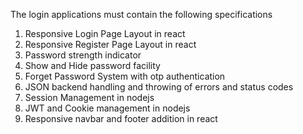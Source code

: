 The login applications must contain the following specifications

1. Responsive Login Page Layout in react
2. Responsive Register Page Layout in react
3. Password strength indicator
4. Show and Hide password facility
5. Forget Password System with otp authentication
6. JSON backend handling and throwing of errors and status codes
7. Session Management in nodejs
8. JWT and Cookie management in nodejs
9. Responsive navbar and footer addition in react
